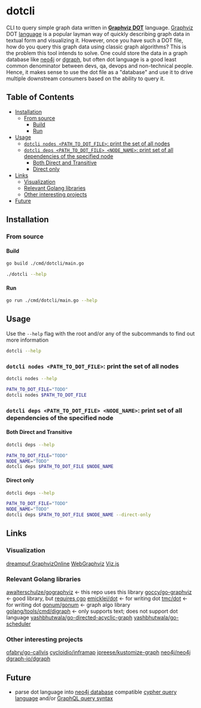 <!-- omit in toc -->
# dotcli

CLI to query simple graph data written in [**Graphviz DOT**](https://en.wikipedia.org/wiki/Graphviz) language.  [Graphviz](https://gitlab.com/graphviz/graphviz) DOT [language](https://graphviz.org/) is a popular layman way of quickly describing graph data in textual form and visualizing it.  However, once you have such a DOT file, how do you query this graph data using classic graph algorithms?  This is the problem this tool intends to solve.  One could store the data in a graph database like [neo4j](https://github.com/neo4j/neo4j) or [dgraph](https://github.com/dgraph-io/dgraph), but often dot language is a good least common denominator between devs, qa, devops and non-technical people.  Hence, it makes sense to use the dot file as a "database" and use it to drive multiple downstream consumers based on the ability to query it.

<!-- omit in toc -->
## Table of Contents

- [Installation](#installation)
  - [From source](#from-source)
    - [Build](#build)
    - [Run](#run)
- [Usage](#usage)
  - [`dotcli nodes <PATH_TO_DOT_FILE>`: print the set of all nodes](#dotcli-nodes-path_to_dot_file-print-the-set-of-all-nodes)
  - [`dotcli deps <PATH_TO_DOT_FILE> <NODE_NAME>`: print set of all dependencies of the specified node](#dotcli-deps-path_to_dot_file-node_name-print-set-of-all-dependencies-of-the-specified-node)
    - [Both Direct and Transitive](#both-direct-and-transitive)
    - [Direct only](#direct-only)
- [Links](#links)
  - [Visualization](#visualization)
  - [Relevant Golang libraries](#relevant-golang-libraries)
  - [Other interesting projects](#other-interesting-projects)
- [Future](#future)

## Installation

### From source

#### Build

```bash
go build ./cmd/dotcli/main.go

./dotcli --help
```

#### Run

```bash
go run ./cmd/dotcli/main.go --help
```

## Usage

Use the `--help` flag with the root and/or any of the subcommands to find out more information

```bash
dotcli --help
```

### `dotcli nodes <PATH_TO_DOT_FILE>`: print the set of all nodes

```bash
dotcli nodes --help

PATH_TO_DOT_FILE="TODO"
dotcli nodes $PATH_TO_DOT_FILE
```

### `dotcli deps <PATH_TO_DOT_FILE> <NODE_NAME>`: print set of all dependencies of the specified node

#### Both Direct and Transitive

```bash
dotcli deps --help

PATH_TO_DOT_FILE="TODO"
NODE_NAME="TODO"
dotcli deps $PATH_TO_DOT_FILE $NODE_NAME
```

#### Direct only

```bash
dotcli deps --help

PATH_TO_DOT_FILE="TODO"
NODE_NAME="TODO"
dotcli deps $PATH_TO_DOT_FILE $NODE_NAME --direct-only
```

## Links

### Visualization

[dreampuf GraphvizOnline](https://dreampuf.github.io/GraphvizOnline)
[WebGraphviz](http://www.webgraphviz.com/)
[Viz.js](http://viz-js.com/)

### Relevant Golang libraries

[awalterschulze/gographviz](https://github.com/awalterschulze/gographviz) <- this repo uses this library
[goccy/go-graphviz](https://github.com/goccy/go-graphviz) <- good library, but [requires cgo](https://github.com/goccy/go-graphviz/issues/28)
[emicklei/dot](https://github.com/emicklei/dot) <- for writing dot
[tmc/dot](https://github.com/tmc/dot) <- for writing dot
[gonum/gonum](https://github.com/gonum/gonum/tree/master/graph/topo) <- graph algo library
[golang/tools/cmd/digraph](https://github.com/golang/tools/blob/gopls/v0.4.4/cmd/digraph/digraph.go) <- only supports text; does not support dot language
[yashbhutwala/go-directed-acyclic-graph](https://github.com/yashbhutwala/go-directed-acyclic-graph)
[yashbhutwala/go-scheduler](https://github.com/yashbhutwala/go-scheduler)

### Other interesting projects

[ofabry/go-callvis](https://github.com/ofabry/go-callvis)
[cycloidio/inframap](https://github.com/cycloidio/inframap)
[jpreese/kustomize-graph](https://github.com/jpreese/kustomize-graph)
[neo4j/neo4j](https://github.com/neo4j/neo4j)
[dgraph-io/dgraph](https://github.com/dgraph-io/dgraph)

## Future

- parse dot language into [neo4j database](https://neo4j.com/developer/go/) compatible [cypher query language](https://neo4j.com/developer/cypher/) and/or [GraphQL query syntax](https://dgraph.io/docs/query-language/graphql-fundamentals/)
